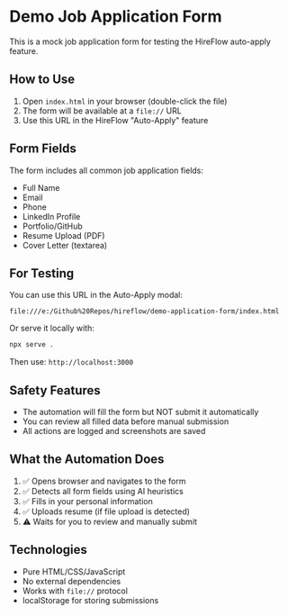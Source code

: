 # Demo Job Application Form

This is a mock job application form for testing the HireFlow auto-apply feature.

## How to Use

1. Open `index.html` in your browser (double-click the file)
2. The form will be available at a `file://` URL
3. Use this URL in the HireFlow "Auto-Apply" feature

## Form Fields

The form includes all common job application fields:
- Full Name
- Email
- Phone
- LinkedIn Profile
- Portfolio/GitHub
- Resume Upload (PDF)
- Cover Letter (textarea)

## For Testing

You can use this URL in the Auto-Apply modal:
```
file:///e:/Github%20Repos/hireflow/demo-application-form/index.html
```

Or serve it locally with:
```bash
npx serve .
```

Then use: `http://localhost:3000`

## Safety Features

- The automation will fill the form but NOT submit it automatically
- You can review all filled data before manual submission
- All actions are logged and screenshots are saved

## What the Automation Does

1. ✅ Opens browser and navigates to the form
2. ✅ Detects all form fields using AI heuristics
3. ✅ Fills in your personal information
4. ✅ Uploads resume (if file upload is detected)
5. ⚠️ Waits for you to review and manually submit

## Technologies

- Pure HTML/CSS/JavaScript
- No external dependencies
- Works with `file://` protocol
- localStorage for storing submissions
